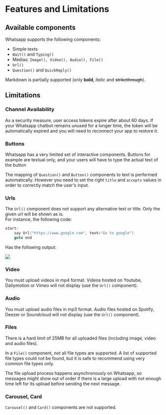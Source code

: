 # Features and Limitations

## Available components

Whatsapp supports the following components:

* Simple texts
* `Wait()` and `Typing()`
* Medias: `Image(), Video(), Audio(), File()`
* `Url()`
* `Question()` and `QuickReply()`

Markdown is partially supported (only **bold**, _italic_ and ~~strikethrough~~).

## Limitations

### Channel Availability

As a security measure, user access tokens expire after about 60 days. If your Whatsapp chatbot remains unused for a longer time, the token will be automatically expired and you will need to reconnect your app to restore it.

### Buttons

Whatsapp has a very limited set of interactive components. Buttons for example are textual only, and your users will have to type the actual text of the button

The mapping of `Question()` and `Button()` components to text is performed automatically. However you need to set the right `title` and `accepts` values in order to correctly match the user's input.

### Urls

The `Url()` component does not support any alternative text or title. Only the given url will be shown as is.\
For instance, the following code:

```cpp
start:
    say Url("https://www.google.com", text="Go to google")
    goto end
```

Has the following output:

![](../../.gitbook/assets/img\_0162.jpg)

### Video

You must upload videos in mp4 format. Videos hosted on Youtube, Dailymotion or Vimeo will not display (use the `Url()` component).

### Audio

You must upload audio files in mp3 format. Audio files hosted on Spotify, Deezer or Soundcloud will not display (use the `Url()` component).

### Files

There is a hard limit of 25MB for all uploaded files (including image, video and audio files).

In a `File()` component, not all file types are supported. A list of supported file types could not be found, but it is safe to recommend using very common file types only.

The file upload process happens asynchronously on Whatsapp, so messages might show out of order if there is a large upload with not enough time left for its upload before sending the next message.

### Carousel, Card

`Carousel()` and `Card()` components are not supported.
